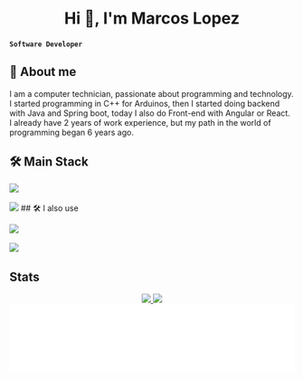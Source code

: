 <h1 align="center">Hi 👋, I'm Marcos Lopez</h1>

**`Software Developer`**
## 🚀 About me
I am a computer technician, passionate about programming and technology. I started programming in C++ for Arduinos, then I started doing backend with Java and Spring boot, today I also do Front-end with Angular or React. I already have 2 years of work experience, but my path in the world of programming began 6 years ago.


## 🛠 Main Stack
<p user-select="none" align="left">
   <a href="#" rel="noreferrer"> <img src="https://skillicons.dev/icons?i=spring,angular,react,ts,java,mysql"/> </a>
</p>
<img height="20" src="https://cdn.simpleicons.org/React/#61DAFB?viewbox=auto" />
## 🛠 I also use
<p align="left"> 
   <a href="#" rel="noreferrer"> <img src="https://skillicons.dev/icons?i=kafka,tailwind,html,css,js,cpp,reactivex"/> </a>
</p>
<p align="left"> 
   <a href="#" rel="noreferrer"> <img src="https://skillicons.dev/icons?i=linux,docker,git,postman,idea,vscode,maven,figma"/> </a>
</p>

## Stats

<div align="center">
  <a href="https://github.com/MarcossIC">
  <img height="180em" src="https://github-readme-stats.vercel.app/api?username=marcossIC&show_icons=true&theme=gruvbox&include_all_commits=true&count_private=true&border_color=5c5c5c"/>
  <img height="180em" src="https://github-readme-stats.vercel.app/api/top-langs/?username=marcossIC&layout=compact&langs_count=7&theme=gruvbox&border_color=5c5c5c"/>
</div>

<img height="120" alt="Gracias por la visita" width="100%" src="https://raw.githubusercontent.com/MarcossIC/MarcossIC/2920ef0652b5e52e779dd9a6d974df7d2e450e0a/thxyw.svg" />
